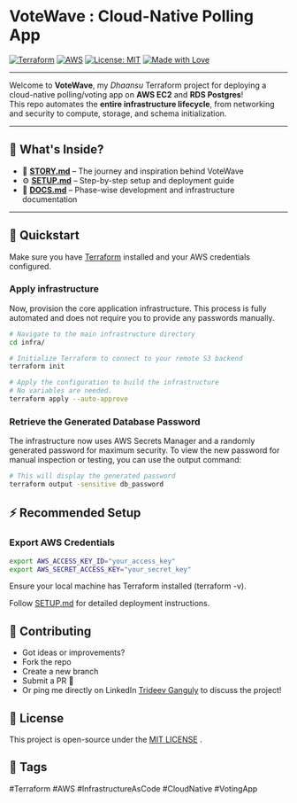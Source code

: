 # VoteWave : Cloud-Native Polling App

[![Terraform](https://img.shields.io/badge/Terraform-v1.9+-623CE4?logo=terraform)](https://www.terraform.io/)
[![AWS](https://img.shields.io/badge/AWS-EC2%20%7C%20RDS%20%7C%20S3-orange?logo=amazon-aws)](https://aws.amazon.com/)
[![License: MIT](https://img.shields.io/badge/License-MIT-green.svg)](LICENSE)
[![Made with Love](https://img.shields.io/badge/Made%20with-❤️-red.svg)]()

---

Welcome to **VoteWave**, my *Dhaansu* Terraform project for deploying a cloud-native polling/voting app on **AWS EC2** and **RDS Postgres**!  
This repo automates the **entire infrastructure lifecycle**, from networking and security to compute, storage, and schema initialization.

---

## 📂 What's Inside?

- 📖 **[STORY.md](STORY.md)** – The journey and inspiration behind VoteWave  
- ⚙️ **[SETUP.md](SETUP.md)** – Step-by-step setup and deployment guide  
- 📑 **[DOCS.md](DOCS.md)** – Phase-wise development and infrastructure documentation  

---

## 🚀 Quickstart

Make sure you have [Terraform](https://www.terraform.io/downloads) installed and your AWS credentials configured.

### Apply infrastructure
Now, provision the core application infrastructure. This process is fully automated and does not require you to provide any passwords manually.

```bash
# Navigate to the main infrastructure directory
cd infra/

# Initialize Terraform to connect to your remote S3 backend
terraform init

# Apply the configuration to build the infrastructure
# No variables are needed.
terraform apply --auto-approve
```
### Retrieve the Generated Database Password
The infrastructure now uses AWS Secrets Manager and a randomly generated password for maximum security. To view the new password for manual inspection or testing, you can use the output command: 

```bash
# This will display the generated password
terraform output -sensitive db_password
```
## ⚡ Recommended Setup

### Export AWS Credentials
```bash
export AWS_ACCESS_KEY_ID="your_access_key"
export AWS_SECRET_ACCESS_KEY="your_secret_key"
```

Ensure your local machine has Terraform installed (terraform -v).

Follow [SETUP.md](SETUP.md) for detailed deployment instructions.

## 🤝 Contributing

- Got ideas or improvements?
- Fork the repo
- Create a new branch
- Submit a PR 🎉
- Or ping me directly on LinkedIn [Trideev Ganguly](https://www.linkedin.com/in/trideev-ganguly/) to discuss the project!

## 📜 License

This project is open-source under the [MIT LICENSE](LICENSE)
.

## 🔖 Tags

#Terraform #AWS #InfrastructureAsCode #CloudNative #VotingApp


